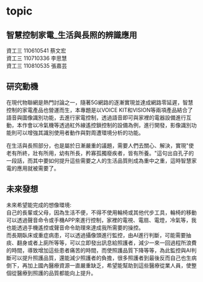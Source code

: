 # topic

## 智慧控制家電_生活與長照的辨識應用

資工三  110610541 蔡文宏 <br>
資工三  110710336 李思慧 <br>
資工三  110810535 張嘉芸 <br>

## 研究動機

在現代物聯網是熱門討論之一，隨著5G網路的逐漸實現並達成網路零延遲，智慧控制的家電產品也營運而生，本專題是以VOICE KIT和VISION等兩項產品結合了語音與圖像識別功能，去進行家電控制，透過語音即可與家裡的電器設備進行互動，本作會以冷氣機等透過紅外線遙控鎖控制的設備為例，進行開發，影像識別功能則可以增強其識別使用者動作與對周遭環境分析的功能。<br>

在生活與長照部分，也是屬於日漸嚴重的議題，需要人們去關心、解決，實現"使老有所終，壯有所用，幼有所長，矜寡孤獨廢疾者，皆有所養。"這句出自孔子的一段話，而其中要如何提升這些需要之人的生活品質則成為重中之重，這時智慧家電的應用就被需要了。<br>

## 未來發想

未來希望能完成的想像環境:<br>
自己的長輩或父母，因為生活不便，不得不使用輪椅或其他代步工具，輪椅的移動可以透過聲音命令或手機APP來進行控制，家裡的電視、電扇、電燈，冷氣等，我也能透過手機遙控或聲音命令助理來達成我所需要的操控。<br>
而長期臥床或重症病患，可以透過攝像頭進行監控，由AI進行判斷，可能需要抽痰、翻身或者上廁所等等，可以立即發出訊息給照護者，減少一來一回過程所浪費的時間，導致增加這些患者痛苦的時間，而使照護品質下降等等，為此監控與AI判斷可以提升照護品質，還能減少照護者的負擔，很多照護者到最後反而自己也生病倒下，再加上國內醫療資源一直嚴重缺乏，希望能幫助到這些醫療從業人員，使整個從醫療到照護的品質都能向上提升。